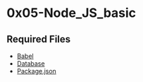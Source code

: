 # 0x05-Node_JS_basic

## Required Files 
* [Babel](babel.config.js "Babel")
* [Database](database.csv "Database")
* [Package.json](package.json "Package.json")
